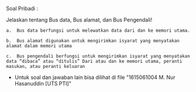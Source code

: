 Soal Pribadi :

Jelaskan tentang Bus data, Bus alamat, dan Bus Pengendali!

    a.	Bus data berfungsi untuk melewatkan data dari dan ke memori utama.
	
    b.	Bus alamat digunakan untuk mengirimkan isyarat yang menyatakan alamat dalam memori utama
	
    c.	Bus pengendali berfungsi untuk mengirimkan isyarat yang menyatakan data “dibaca” atau “ditulis” Dari atau dan ke memori utama, peranti masukan, atau peranti keluaran
    
 
* Untuk soal dan jawaban lain bisa dilihat di file "1615061004 M. Nur Hasanuddin [UTS PTI]"
